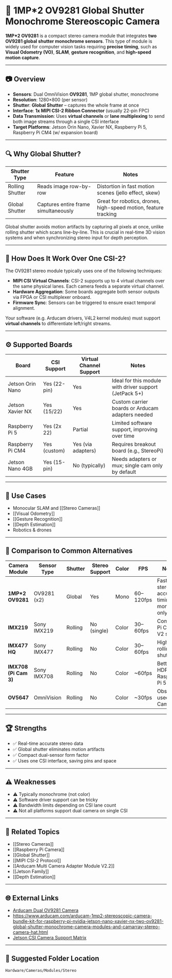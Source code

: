# 🔲 1MP*2 OV9281 Global Shutter Monochrome Stereoscopic Camera

**1MP*2 OV9281** is a compact stereo camera module that integrates **two OV9281 global shutter monochrome sensors**. This type of module is widely used for computer vision tasks requiring **precise timing**, such as **Visual Odometry (VO)**, **SLAM**, **gesture recognition**, and **high-speed motion capture**.

---

## 📷 Overview

- **Sensors**: Dual OmniVision **OV9281**, 1MP global shutter, monochrome
- **Resolution**: 1280×800 (per sensor)
- **Shutter**: **Global Shutter** – captures the whole frame at once
- **Interface**: **1x MIPI CSI-2 Ribbon Connector** (usually 22-pin FPC)
- **Data Transmission**: Uses **virtual channels** or **lane multiplexing** to send both image streams through a single CSI interface
- **Target Platforms**: Jetson Orin Nano, Xavier NX, Raspberry Pi 5, Raspberry Pi CM4 (w/ expansion board)

---

## 🔍 Why Global Shutter?

| Shutter Type   | Feature                                      | Notes                                                                 |
|----------------|----------------------------------------------|-----------------------------------------------------------------------|
| Rolling Shutter| Reads image row-by-row                       | Distortion in fast motion scenes (jello effect, skew)                 |
| Global Shutter | Captures entire frame simultaneously         | Great for robotics, drones, high-speed motion, feature tracking       |

Global shutter avoids motion artifacts by capturing all pixels at once, unlike rolling shutter which scans line-by-line. This is crucial in real-time 3D vision systems and when synchronizing stereo input for depth perception.

---

## 🧪 How Does It Work Over One CSI-2?

The OV9281 stereo module typically uses one of the following techniques:

- **MIPI CSI Virtual Channels**: CSI-2 supports up to 4 virtual channels over the same physical lanes. Each camera feeds a separate virtual channel.
- **Hardware Aggregation**: Some boards aggregate both sensor outputs via FPGA or CSI multiplexer onboard.
- **Firmware Sync**: Sensors can be triggered to ensure exact temporal alignment.

Your software (e.g. Arducam drivers, V4L2 kernel modules) must support **virtual channels** to differentiate left/right streams.

---

## ⚙️ Supported Boards

| Board               | CSI Support | Virtual Channel Support | Notes                                               |
|--------------------|-------------|--------------------------|-----------------------------------------------------|
| Jetson Orin Nano   | Yes (22-pin)| Yes                      | Ideal for this module with driver support (JetPack 5+) |
| Jetson Xavier NX   | Yes (15/22) | Yes                      | Custom carrier boards or Arducam adapters needed    |
| Raspberry Pi 5     | Yes (2x 22) | Partial                  | Limited software support, improving over time       |
| Raspberry Pi CM4   | Yes (custom)| Yes (via adapters)       | Requires breakout board (e.g., StereoPi)            |
| Jetson Nano 4GB    | Yes (15-pin)| No (typically)           | Needs adapters or mux; single cam only by default   |

---

## 🎯 Use Cases

- Monocular SLAM and [[Stereo Cameras]]
- [[Visual Odometry]]
- [[Gesture Recognition]]
- [[Depth Estimation]]
- Robotics & drones

---

## 🔁 Comparison to Common Alternatives

| Camera Module       | Sensor Type       | Shutter        | Stereo Support | Color | FPS      | Notes                                 |
|---------------------|-------------------|----------------|----------------|-------|----------|----------------------------------------|
| **1MP*2 OV9281**     | OV9281 (x2)       | Global         | Yes            | Mono  | 60–120fps| Fast stereo, accurate timing, mono only |
| **IMX219**           | Sony IMX219       | Rolling        | No (single)    | Color | 30–60fps | Common Pi Cam V2 sensor                |
| **IMX477 HQ**        | Sony IMX477       | Rolling        | No             | Color | 30–60fps | High res, rolling shutter              |
| **IMX708 (Pi Cam 3)**| Sony IMX708       | Rolling        | No             | Color | ~60fps   | Better HDR, for Raspberry Pi 5         |
| **OV5647**           | OmniVision        | Rolling        | No             | Color | ~30fps   | Obsolete, used in Pi Cam V1            |

---

## 🏆 Strengths

- ✅ Real-time accurate stereo data
- ✅ Global shutter eliminates motion artifacts
- ✅ Compact dual-sensor form factor
- ✅ Uses one CSI interface, saving pins and space

---

## ⚠️ Weaknesses

- ⚠️ Typically monochrome (not color)
- ⚠️ Software driver support can be tricky
- ⚠️ Bandwidth limits depending on CSI lane count
- ⚠️ Not all platforms support dual camera on single CSI

---

## 🔗 Related Topics

- [[Stereo Cameras]]
- [[Raspberry Pi Camera]]
- [[Global Shutter]]
- [[MIPI CSI-2 Protocol]]
- [[Arducam Multi Camera Adapter Module V2.2]]
- [[Jetson Family]]
- [[Depth Estimation]]

---

## 🌐 External Links

- [Arducam Dual OV9281 Camera](https://www.arducam.com/product/1mp-ov9281-global-shutter-monochrome-stereo-camera/)
- https://www.arducam.com/arducam-1mp2-stereoscopic-camera-bundle-kit-for-raspberry-pi-nvidia-jetson-nano-xavier-nx-two-ov9281-global-shutter-monochrome-camera-modules-and-camarray-stereo-camera-hat.html
- [Jetson CSI Camera Support Matrix](https://developer.nvidia.com/embedded/jetson-modules)

---

## 📂 Suggested Folder Location

`Hardware/Cameras/Modules/Stereo`
